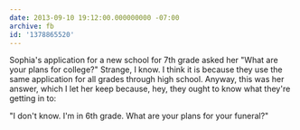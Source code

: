 ```yaml
---
date: 2013-09-10 19:12:00.000000000 -07:00
archive: fb
id: '1378865520'
---
```


Sophia's application for a new school for 7th grade asked her "What are your plans for college?" Strange, I know. I think it is because they use the same application for all grades through high school. Anyway, this was her answer, which I let her keep because, hey, they ought to know what they're getting in to:

"I don't know. I'm in 6th grade. What are your plans for your funeral?"
